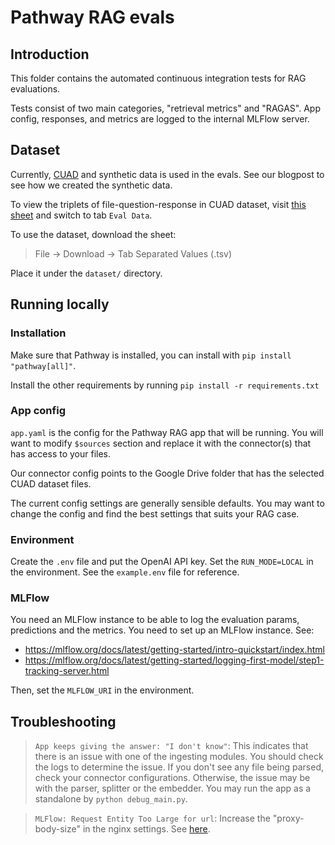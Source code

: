 # Pathway RAG evals

## Introduction
This folder contains the automated continuous integration tests for RAG evaluations.

Tests consist of two main categories, "retrieval metrics" and "RAGAS". App config, responses, and metrics are logged to the internal MLFlow server.

## Dataset

Currently, [CUAD](https://www.atticusprojectai.org/cuad) and synthetic data is used in the evals. See our blogpost to see how we created the synthetic data.

To view the triplets of file-question-response in CUAD dataset, visit [this sheet](https://docs.google.com/spreadsheets/d/1ZlpEyc61dV4UeRYrejwcCISBoh_zRUlQ9BEYZcdwTyU/edit?usp=sharing) and switch to tab `Eval Data`.

To use the dataset, download the sheet:
> File -> Download -> Tab Separated Values (.tsv)

Place it under the `dataset/` directory.

## Running locally

### Installation
Make sure that Pathway is installed, you can install with `pip install "pathway[all]"`.

Install the other requirements by running `pip install -r requirements.txt`

### App config
`app.yaml` is the config for the Pathway RAG app that will be running. 
You will want to modify `$sources` section and replace it with the connector(s) that has access to your files. 

Our connector config points to the Google Drive folder that has the selected CUAD dataset files.

The current config settings are generally sensible defaults. You may want to change the config and find the best settings that suits your RAG case.

### Environment

Create the `.env` file and put the OpenAI API key.
Set the `RUN_MODE=LOCAL` in the environment.
See the `example.env` file for reference.

### MLFlow

You need an MLFlow instance to be able to log the evaluation params, predictions and the metrics. You need to set up an MLFlow instance.
See: 
- https://mlflow.org/docs/latest/getting-started/intro-quickstart/index.html
- https://mlflow.org/docs/latest/getting-started/logging-first-model/step1-tracking-server.html

Then, set the `MLFLOW_URI` in the environment.


## Troubleshooting

> `App keeps giving the answer: "I don't know"`: This indicates that there is an issue with one of the ingesting modules. You should check the logs to determine the issue. If you don't see any file being parsed, check your connector configurations. Otherwise, the issue may be with the parser, splitter or the embedder. You may run the app as a standalone by `python debug_main.py`.

> `MLFlow: Request Entity Too Large for url`: Increase the "proxy-body-size" in the nginx settings. See [here](https://github.com/mlflow/mlflow/issues/10332).
